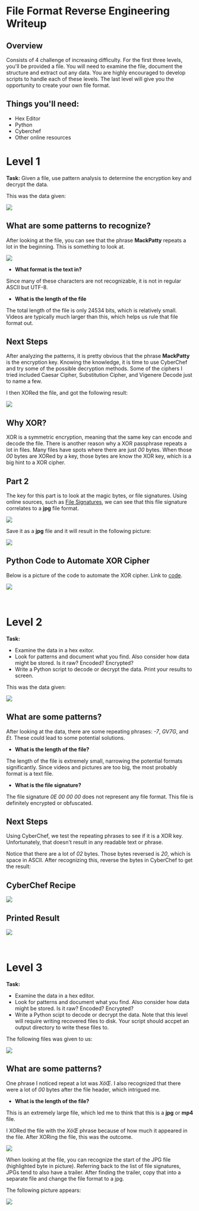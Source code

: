# File Format Reverse Engineering Writeup

## Overview
Consists of 4 challenge of increasing difficulty. For the first three levels, you'll be provided a file. You will need to examine the file, document the structure and extract out any data. You are highly encouraged to develop scripts to handle each of these levels. The last level will give you the opportunity to create your own file format.

## Things you'll need:
* Hex Editor
* Python
* Cyberchef
* Other online resources

# Level 1

**Task:** Given a file, use pattern analysis to determine the encryption key and decrypt the data.

This was the data given:

![](2022-08-09-11-09-15.png)

## **What are some patterns to recognize?**


After looking at the file, you can see that the phrase **MackPatty** repeats a lot in the beginning. This is something to look at. 

![](2022-08-09-11-09-43.png)

* **What format is the text  in?**

Since many of these characters are not recognizable, it is not in regular ASCII but UTF-8. 

* **What is the length of the file**

The total length of the file is only 24534 bits, which is relatively small. Videos are typically much larger than this, which helps us rule that file format out. 

## **Next Steps**

After analyzing the patterns, it is pretty obvious that the phrase **MackPatty** is the encryption key. Knowing the knowledge, it is time to use CyberChef and try some of the possible decryption methods. Some of the ciphers I tried included Caesar Cipher, Substitution Cipher, and Vigenere Decode just to name a few. 

I then XORed the file, and got the following result:

![](2022-08-09-11-15-17.png)


## **Why XOR?**

XOR is a symmetric encryption, meaning that the same key can encode and decode the file. There is another reason why a XOR passphrase repeats a lot in files. Many files have spots where there are just *00* bytes. When those *00* bytes are XORed by a key, those bytes are know the XOR key, which is a big hint to a XOR cipher.


## **Part 2**

The key for this part is to look at the magic bytes, or file signatures. Using online sources, such as [File Signatures](https://www.garykessler.net/library/file_sigs.html), we can see that this file signature correlates to a **jpg** file format.


![](2022-08-09-11-16-10.png)

Save it as a **jpg** file and it will result in the following picture:

![](2022-08-09-11-17-15.png)

## **Python Code to Automate XOR Cipher**

Below is a picture of the code to automate the XOR cipher. Link to [code](Level1.py).


![](2022-08-09-12-08-45.png)


<br>

# Level 2

**Task:** 
* Examine the data in a hex exitor.
* Look for patterns and document what you find. Also consider how data might be stored. Is it raw? Encoded? Encrypted?
* Write a Python script to decode or decrypt the data. Print your results to screen. 

This was the data given:

![](2022-08-09-11-49-12.png)

## **What are some patterns?**

After looking at the data, there are some repeating phrases: *-7*, *GV7G*, and *Et*. These could lead to some potential solutions. 

* **What is the length of the file?**

The length of the file is extremely small, narrowing the potential formats significantly. Since videos and pictures are too big, the most probably format is a text file.

* **What is the file signature?**

The file signature *0E 00 00 00* does not represent any file format. This file is definitely encrypted or obfuscated.

## **Next Steps**

Using CyberChef, we test the repeating phrases to see if it is a XOR key. Unfortunately, that doesn't result in any readable text or phrase. 

Notice that there are a lot of *02* bytes. Those bytes reversed is *20*, which is space in ASCII. After recognizing this, reverse the bytes in CyberChef to get the result:

## **CyberChef Recipe**

![](2022-08-09-13-04-17.png)

## **Printed Result**

![](2022-08-09-13-04-47.png)

<br>

# Level 3

**Task:** 
* Examine the data in a hex editor. 
* Look for patterns and document what you find. Also consider how data might be stored. Is it raw? Encoded? Encrypted?
* Write a Python scipt to decode or decrypt the data. Note that this level will require writing recovered files to disk. Your script should accpet an output directory to write these files to.

The following files was given to us:

![](2022-08-09-13-58-27.png)

## **What are some patterns?**

One phrase I noticed repeat a lot was *XöŒ*. I also recognized that there were a lot of *00* bytes after the file header, which intrigued me. 

* **What is the length of the file?**

This is an extremely large file, which led me to think that this is a **jpg** or **mp4** file. 

I XORed the file with the *XöŒ* phrase because of how much it appeared in the file. After XORing the file, this was the outcome. 

![](2022-08-09-14-22-26.png)

When looking at the file, you can recognize the start of the JPG file (highlighted byte in picture). Referring back to the list of file signatures, JPGs tend to also have a trailer. After finding the trailer, copy that into a separate file and change the file format to a jpg.

The following picture appears: 

![](2022-08-09-14-24-40.png)
